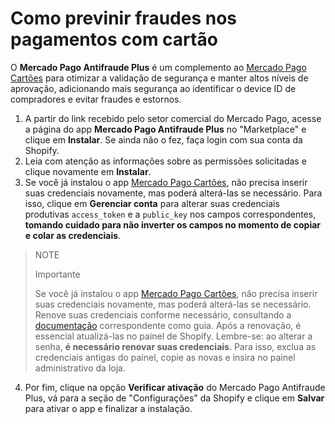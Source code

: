 # Como previnir fraudes nos pagamentos com cartão

O **Mercado Pago Antifraude Plus** é um complemento ao [Mercado Pago Cartões](/developers/pt/docs/shopify/integration-configuration/checkout-cards) para otimizar a validação de segurança e manter altos níveis de aprovação, adicionando mais segurança ao identificar o device ID de compradores e evitar fraudes e estornos.

1. A partir do link recebido pelo setor comercial do Mercado Pago, acesse a página do app **Mercado Pago Antifraude Plus** no "Marketplace" e clique em **Instalar**. Se ainda não o fez, faça login com sua conta da Shopify.
2. Leia com atenção as informações sobre as permissões solicitadas e clique novamente em **Instalar**.
3. Se você já instalou o app [Mercado Pago Cartões](), não precisa inserir suas credenciais novamente, mas poderá alterá-las se necessário. Para isso, clique em **Gerenciar conta** para alterar suas credenciais produtivas `access_token` e a `public_key` nos campos correspondentes, **tomando cuidado para não inverter os campos no momento de copiar e colar as credenciais**.

> NOTE
>
> Importante
>
> Se você já instalou o app [Mercado Pago Cartões](/developers/pt/docs/shopify/integration-configuration/checkout-cards), não precisa inserir suas credenciais novamente, mas poderá alterá-las se necessário. 
> <br>
> Renove suas credenciais conforme necessário, consultando a [documentação](/developers/pt/docs/shopify/best-practices/credentials-best-practices/secure-credentials) correspondente como guia. Após a renovação, é essencial atualizá-las no painel de Shopify. Lembre-se: ao alterar a senha, **é necessário renovar suas credenciais**. Para isso, exclua as credenciais antigas do painel, copie as novas e insira no painel administrativo da loja.

4. Por fim, clique na opção **Verificar ativação** do Mercado Pago Antifraude Plus, vá para a seção de "Configurações" da Shopify e clique em **Salvar** para ativar o app e finalizar a instalação.